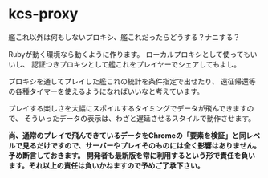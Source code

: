 # kcs-proxy
艦これ以外は何もしないプロキシ、艦これだったらどうする？ナニする？

Rubyが動く環境なら動くように作ります。
ローカルプロキシとして使ってもいいし、
認証つきプロキシとして艦これをプレイヤーでシェアしてもよし。

プロキシを通してプレイした艦これの統計を条件指定で出せたり、
遠征帰還等の各種タイマーを使えるようになればいいなと考えています。

プレイする楽しさを大幅にスポイルするタイミングでデータが飛んできますので、
そういったデータの表示は、わざと遅延させるスタイルで動作させます。

**尚、通常のプレイで飛んできているデータをChromeの「要素を検証」と同レベルで見るだけですので、サーバーやプレイそのものには全く影響はありません。予め断言しておきます。**
**開発者も最新版を常に利用するという形で責任を負います。それ以上の責任は負いかねますので予めご了承下さい。**


